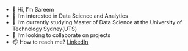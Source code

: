 - 👋 Hi, I’m Sareem
- 👀 I’m interested in Data Science and Analytics
- 🌱 I’m currently studying Master of Data Science at the University of Technology Sydney(UTS)
- 💞️ I’m looking to collaborate on projects
- 📫 How to reach me? [LinkedIn](https://www.linkedin.com/in/ssandeed/)

<!---
ssandeed/ssandeed is a ✨ special ✨ repository because its `README.md` (this file) appears on your GitHub profile.
You can click the Preview link to take a look at your changes.
--->
